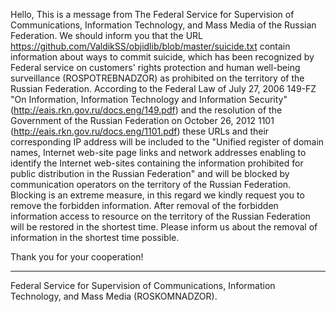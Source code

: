 Hello,
This is a message from The Federal Service for Supervision of Communications, Information Technology, and Mass Media of the Russian Federation.
We should inform you that the URL https://github.com/ValdikSS/objidlib/blob/master/suicide.txt contain information about ways to commit suicide, which has been recognized by Federal service on customers' rights protection and human well-being surveillance (ROSPOTREBNADZOR) as prohibited on the territory of the Russian Federation.
According to the Federal Law of July 27, 2006 149-FZ "On Information, Information Technology and Information Security"
(http://eais.rkn.gov.ru/docs.eng/149.pdf) and the resolution of the Government of the Russian Federation on October 26, 2012 1101
(http://eais.rkn.gov.ru/docs.eng/1101.pdf) these URLs and their corresponding IP address will be included to the "Unified register of domain names, Internet web-site page links and network addresses enabling to identify the Internet web-sites containing the information prohibited for public distribution in the Russian Federation" and will be blocked by communication operators on the territory of the Russian Federation.
Blocking is an extreme measure, in this regard we kindly request you to remove the forbidden information. After removal of the forbidden information access to resource on the territory of the Russian Federation will be restored in the shortest time.
Please inform us about the removal of information in the shortest time possible.

Thank you for your cooperation!

---

Federal Service for Supervision of Communications, Information Technology, and Mass Media (ROSKOMNADZOR).

